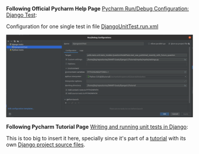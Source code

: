 
**Following Official Pycharm Help Page**
[Pycharm Run/Debug Configuration: Django Test](https://www.jetbrains.com/help/pycharm/run-debug-configuration-django-test.html):

Configuration for one single test in file [DjangoUnitTest.run.xml](./DjangoUnitTest.run.xml)

![single test](./images/debug_unit_test.PNG)


**Following Pycharm Tutorial Page**
[Writing and running unit tests in Django](https://www.jetbrains.com/pycharm/guide/tutorials/django-aws/unit-tests/):

This is too big to insert it here, specially since it's part of a
[tutorial](https://www.jetbrains.com/pycharm/guide/tutorials/django-aws/) with its own
[Django project source files](https://github.com/mukulmantosh/SampleDemo/tree/master/SampleDemo).